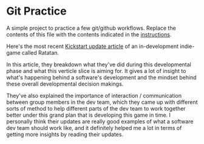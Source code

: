 # Git Practice
A simple project to practice a few git/github workflows.  Replace the contents of this file with the contents indicated in the [instructions](./instructions.md).

Here's the most recent [Kickstart update article](https://www.kickstarter.com/projects/ratata-arts/ratatan/posts/4004502) of an in-development indie-game called Ratatan.

In this article, they breakdown what they've did during this developmental phase and what this verticle slice is aiming for. It gives a lot of insight to what's happening behind a software's development and the mindset behind these overall developmental decision makings.

They've also explained the importance of interaction / communication between group members in the dev team, which they came up with different sorts of method to help different parts of the dev team to work together better under this grand plan that is developing this game in time. I personally think their updates are really good examples of what a software dev team should work like, and it definitely helped me a lot in terms of getting more insights by reading their updates.